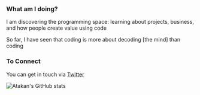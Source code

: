 ### What am I doing?

I am discovering the programming space: learning about projects, business, and how people create value using code

So far, I have seen that coding is more about decoding [the mind] than coding


### To Connect

You can get in touch via [Twitter](https://twitter.com/atakanaltok) 


![Atakan's GitHub stats](https://github-readme-stats.vercel.app/api?username=atakanaltok&count_private=true&show_icons=true&theme=highcontrast)
